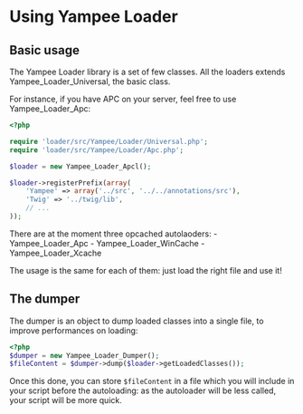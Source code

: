 Using Yampee Loader
===================

Basic usage
-----------------------

The Yampee Loader library is a set of few classes.
All the loaders extends Yampee_Loader_Universal, the basic class.

For instance, if you have APC on your server, feel free to use Yampee_Loader_Apc:

``` php
<?php

require 'loader/src/Yampee/Loader/Universal.php';
require 'loader/src/Yampee/Loader/Apc.php';

$loader = new Yampee_Loader_Apcl();

$loader->registerPrefix(array(
	'Yampee' => array('../src', '../../annotations/src'),
	'Twig' => '../twig/lib',
	// ...
));
```

There are at the moment three opcached autolaoders:
	- Yampee_Loader_Apc
	- Yampee_Loader_WinCache
	- Yampee_Loader_Xcache

The usage is the same for each of them: just load the right file
and use it!

The dumper
-----------------------

The dumper is an object to dump loaded classes into a single file,
to improve performances on loading:

``` php
<?php
$dumper = new Yampee_Loader_Dumper();
$fileContent = $dumper->dump($loader->getLoadedClasses());
```

Once this done, you can store `$fileContent` in a file which you will include in
your script before the autoloading: as the autoloader will be less called, your
script will be more quick.
